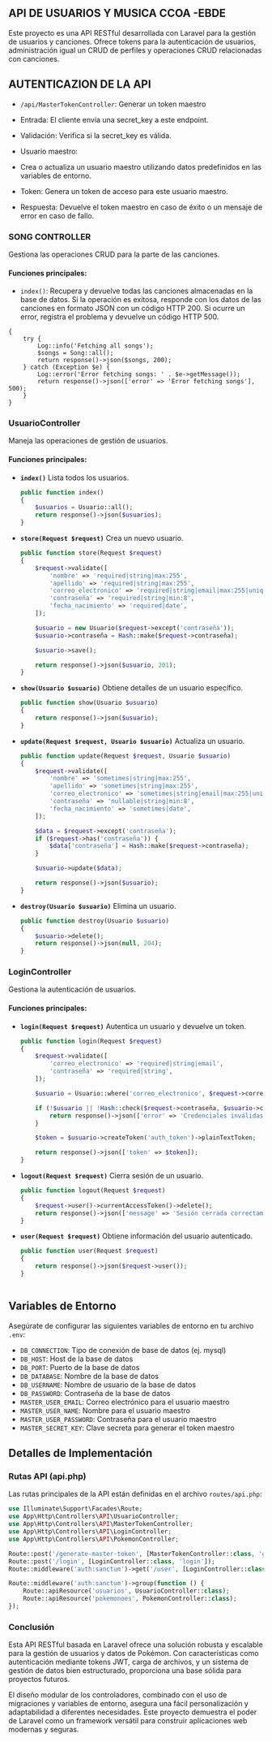 
## API DE USUARIOS Y MUSICA CCOA -EBDE
Este proyecto es una API RESTful desarrollada con Laravel para la gestión de usuarios y canciones. Ofrece tokens  para la autenticación de usuarios, administración igual un CRUD de perfiles y operaciones CRUD relacionadas con canciones.

## AUTENTICAZION  DE LA  API

- `/api/MasterTokenController`: Generar un token maestro

- Entrada: El cliente envía una secret_key a este endpoint.
- Validación: Verifica si la secret_key es válida.
- Usuario maestro:
- Crea o actualiza un usuario maestro utilizando datos predefinidos en las variables de entorno.
- Token: Genera un token de acceso para este usuario maestro.
- Respuesta: Devuelve el token maestro en caso de éxito o un mensaje de error en caso de fallo.


### SONG CONTROLLER

Gestiona las operaciones CRUD para la parte de las canciones.

#### Funciones principales:
- `index()`: Recupera y devuelve todas las canciones almacenadas en la base de datos.
            Si la operación es exitosa, responde con los datos de las canciones en formato JSON con un código HTTP 200.
            Si ocurre un error, registra el problema y devuelve un código HTTP 500.

```public function index()
{
    try {
        Log::info('Fetching all songs');
        $songs = Song::all();
        return response()->json($songs, 200);
    } catch (Exception $e) {
        Log::error('Error fetching songs: ' . $e->getMessage());
        return response()->json(['error' => 'Error fetching songs'], 500);
    }
}
```


### UsuarioController

Maneja las operaciones de gestión de usuarios.

#### Funciones principales:

- **`index()`**
  Lista todos los usuarios.

  ```php
  public function index()
  {
      $usuarios = Usuario::all();
      return response()->json($usuarios);
  }
  ```

- **`store(Request $request)`**
  Crea un nuevo usuario.

  ```php
  public function store(Request $request)
  {
      $request->validate([
          'nombre' => 'required|string|max:255',
          'apellido' => 'required|string|max:255',
          'correo_electronico' => 'required|string|email|max:255|unique:usuarios',
          'contraseña' => 'required|string|min:8',
          'fecha_nacimiento' => 'required|date',
      ]);

      $usuario = new Usuario($request->except('contraseña'));
      $usuario->contraseña = Hash::make($request->contraseña);

      $usuario->save();

      return response()->json($usuario, 201);
  }
  ```

- **`show(Usuario $usuario)`**
  Obtiene detalles de un usuario específico.

  ```php
  public function show(Usuario $usuario)
  {
      return response()->json($usuario);
  }
  ```

- **`update(Request $request, Usuario $usuario)`**
  Actualiza un usuario.

  ```php
  public function update(Request $request, Usuario $usuario)
  {
      $request->validate([
          'nombre' => 'sometimes|string|max:255',
          'apellido' => 'sometimes|string|max:255',
          'correo_electronico' => 'sometimes|string|email|max:255|unique:usuarios,correo_electronico,' . $usuario->id,
          'contraseña' => 'nullable|string|min:8',
          'fecha_nacimiento' => 'sometimes|date',
      ]);

      $data = $request->except('contraseña');
      if ($request->has('contraseña')) {
          $data['contraseña'] = Hash::make($request->contraseña);
      }

      $usuario->update($data);

      return response()->json($usuario);
  }
  ```

- **`destroy(Usuario $usuario)`**
  Elimina un usuario.

  ```php
  public function destroy(Usuario $usuario)
  {
      $usuario->delete();
      return response()->json(null, 204);
  }
  ```

### LoginController

Gestiona la autenticación de usuarios.

#### Funciones principales:

- **`login(Request $request)`**
  Autentica un usuario y devuelve un token.

  ```php
  public function login(Request $request)
  {
      $request->validate([
          'correo_electronico' => 'required|string|email',
          'contraseña' => 'required|string',
      ]);

      $usuario = Usuario::where('correo_electronico', $request->correo_electronico)->first();

      if (!$usuario || !Hash::check($request->contraseña, $usuario->contraseña)) {
          return response()->json(['error' => 'Credenciales inválidas'], 401);
      }

      $token = $usuario->createToken('auth_token')->plainTextToken;

      return response()->json(['token' => $token]);
  }
  ```

- **`logout(Request $request)`**
  Cierra sesión de un usuario.

  ```php
  public function logout(Request $request)
  {
      $request->user()->currentAccessToken()->delete();
      return response()->json(['message' => 'Sesión cerrada correctamente']);
  }
  ```

- **`user(Request $request)`**
  Obtiene información del usuario autenticado.

  ```php
  public function user(Request $request)
  {
      return response()->json($request->user());
  }
  


## Variables de Entorno

Asegúrate de configurar las siguientes variables de entorno en tu archivo `.env`:

- `DB_CONNECTION`: Tipo de conexión de base de datos (ej. mysql)
- `DB_HOST`: Host de la base de datos
- `DB_PORT`: Puerto de la base de datos
- `DB_DATABASE`: Nombre de la base de datos
- `DB_USERNAME`: Nombre de usuario de la base de datos
- `DB_PASSWORD`: Contraseña de la base de datos
- `MASTER_USER_EMAIL`: Correo electrónico para el usuario maestro
- `MASTER_USER_NAME`: Nombre para el usuario maestro
- `MASTER_USER_PASSWORD`: Contraseña para el usuario maestro
- `MASTER_SECRET_KEY`: Clave secreta para generar el token maestro

## Detalles de Implementación

### Rutas API (api.php)

Las rutas principales de la API están definidas en el archivo `routes/api.php`:

```php
use Illuminate\Support\Facades\Route;
use App\Http\Controllers\API\UsuarioController;
use App\Http\Controllers\API\MasterTokenController;
use App\Http\Controllers\API\LoginController;
use App\Http\Controllers\API\PokemonController;

Route::post('/generate-master-token', [MasterTokenController::class, 'generateMasterToken']);
Route::post('/login', [LoginController::class, 'login']);
Route::middleware('auth:sanctum')->get('/user', [LoginController::class, 'user']);

Route::middleware('auth:sanctum')->group(function () {
    Route::apiResource('usuarios', UsuarioController::class);
    Route::apiResource('pokemonoes', PokemonController::class);
});
```

### Conclusión

Esta API RESTful basada en Laravel ofrece una solución robusta y escalable para la gestión de usuarios y datos de Pokémon. Con características como autenticación mediante tokens JWT, carga de archivos, y un sistema de gestión de datos bien estructurado, proporciona una base sólida para proyectos futuros. 

El diseño modular de los controladores, combinado con el uso de migraciones y variables de entorno, asegura una fácil personalización y adaptabilidad a diferentes necesidades. Este proyecto demuestra el poder de Laravel como un framework versátil para construir aplicaciones web modernas y seguras.